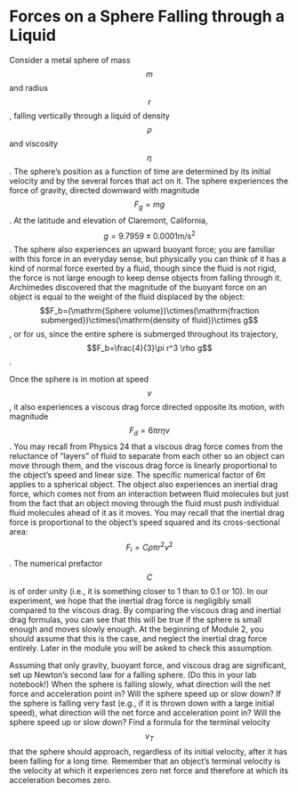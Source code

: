 # Forces on a Sphere Falling through a Liquid

Consider a metal sphere of mass $$m$$ and radius $$r$$, falling vertically through a liquid of density $$\rho$$ and viscosity $$\eta$$.  The sphere’s position as a function of time are determined by its initial velocity and by the several forces that act on it.  The sphere experiences the force of gravity, directed downward with magnitude $$F_g=mg$$.  At the latitude and elevation of Claremont, California, $$g=9.7959 ±0.0001  \mathrm{m}/\mathrm{s}^2$$ .  The sphere also experiences an upward buoyant force; you are familiar with this force in an everyday sense, but physically you can think of it has a kind of normal force exerted by a fluid, though since the fluid is not rigid, the force is not large enough to keep dense objects from falling through it.  Archimedes discovered that the magnitude of the buoyant force on an object is equal to the weight of the fluid displaced by the object:  $$F_b=(\mathrm{Sphere volume})\ctimes(\mathrm{fraction submerged})\ctimes(\mathrm{density of fluid})\ctimes g$$, or for us, since the entire sphere is submerged throughout its trajectory, $$F_b=\frac{4}{3}\pi r^3 \rho g$$.

Once the sphere is in motion at speed $$v$$, it also experiences a viscous drag force directed opposite its motion, with magnitude $$F_d=6\pi r\eta v$$.  You may recall from Physics 24 that a viscous drag force comes from the reluctance of “layers” of fluid to separate from each other so an object can move through them, and the viscous drag force is linearly proportional to the object’s speed and linear size.  The specific numerical factor of 6π applies to a spherical object.  The object also experiences an inertial drag force, which comes not from an interaction between fluid molecules but just from the fact that an object moving through the fluid must push individual fluid molecules ahead of it as it moves.  You may recall that the inertial drag force is proportional to the object’s speed squared and its cross-sectional area:  $$F_i=C\rho \pi r^2 v^2$$.  The numerical prefactor $$C$$ is of order unity (i.e., it is something closer to 1 than to 0.1 or 10).  In our experiment, we hope that the inertial drag force is negligibly small compared to the viscous drag.  By comparing the viscous drag and inertial drag formulas, you can see that this will be true if the sphere is small enough and moves slowly enough.  At the beginning of Module 2, you should assume that this is the case, and neglect the inertial drag force entirely.  Later in the module you will be asked to check this assumption.

Assuming that only gravity, buoyant force, and viscous drag are significant, set up Newton’s second law for a falling sphere.  (Do this in your lab notebook!)  When the sphere is falling slowly, what direction will the net force and acceleration point in?  Will the sphere speed up or slow down?  If the sphere is falling very fast (e.g., if it is thrown down with a large initial speed), what direction will the net force and acceleration point in?  Will the sphere speed up or slow down?  Find a formula for the terminal velocity $$v_T$$ that the sphere should approach, regardless of its initial velocity, after it has been falling for a long time.  Remember that an object’s terminal velocity is the velocity at which it experiences zero net force and therefore at which its acceleration becomes zero.
